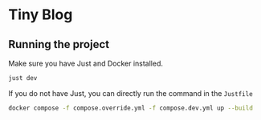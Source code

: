 # Tiny Blog

## Running the project

Make sure you have Just and Docker installed.

```sh
just dev
```

If you do not have Just, you can directly run the command in the `Justfile`

```sh
docker compose -f compose.override.yml -f compose.dev.yml up --build
```
